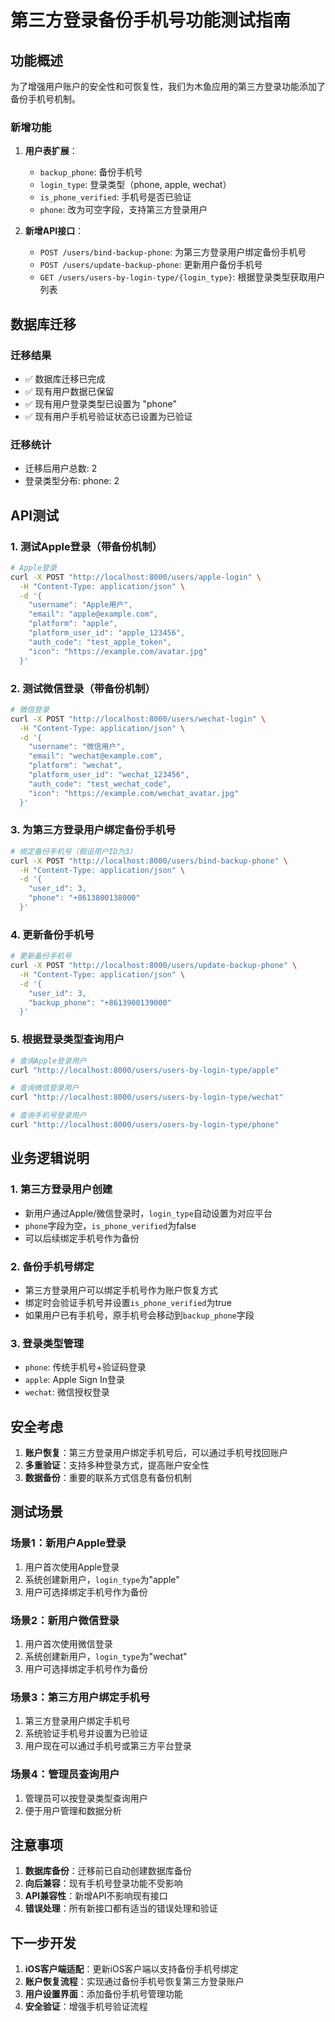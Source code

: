 # 第三方登录备份手机号功能测试指南

## 功能概述

为了增强用户账户的安全性和可恢复性，我们为木鱼应用的第三方登录功能添加了备份手机号机制。

### 新增功能

1. **用户表扩展**：
   - `backup_phone`: 备份手机号
   - `login_type`: 登录类型（phone, apple, wechat）
   - `is_phone_verified`: 手机号是否已验证
   - `phone`: 改为可空字段，支持第三方登录用户

2. **新增API接口**：
   - `POST /users/bind-backup-phone`: 为第三方登录用户绑定备份手机号
   - `POST /users/update-backup-phone`: 更新用户备份手机号
   - `GET /users/users-by-login-type/{login_type}`: 根据登录类型获取用户列表

## 数据库迁移

### 迁移结果
- ✅ 数据库迁移已完成
- ✅ 现有用户数据已保留
- ✅ 现有用户登录类型已设置为 "phone"
- ✅ 现有用户手机号验证状态已设置为已验证

### 迁移统计
- 迁移后用户总数: 2
- 登录类型分布: phone: 2

## API测试

### 1. 测试Apple登录（带备份机制）

```bash
# Apple登录
curl -X POST "http://localhost:8000/users/apple-login" \
  -H "Content-Type: application/json" \
  -d '{
    "username": "Apple用户",
    "email": "apple@example.com",
    "platform": "apple",
    "platform_user_id": "apple_123456",
    "auth_code": "test_apple_token",
    "icon": "https://example.com/avatar.jpg"
  }'
```

### 2. 测试微信登录（带备份机制）

```bash
# 微信登录
curl -X POST "http://localhost:8000/users/wechat-login" \
  -H "Content-Type: application/json" \
  -d '{
    "username": "微信用户",
    "email": "wechat@example.com",
    "platform": "wechat",
    "platform_user_id": "wechat_123456",
    "auth_code": "test_wechat_code",
    "icon": "https://example.com/wechat_avatar.jpg"
  }'
```

### 3. 为第三方登录用户绑定备份手机号

```bash
# 绑定备份手机号（假设用户ID为3）
curl -X POST "http://localhost:8000/users/bind-backup-phone" \
  -H "Content-Type: application/json" \
  -d '{
    "user_id": 3,
    "phone": "+8613800138000"
  }'
```

### 4. 更新备份手机号

```bash
# 更新备份手机号
curl -X POST "http://localhost:8000/users/update-backup-phone" \
  -H "Content-Type: application/json" \
  -d '{
    "user_id": 3,
    "backup_phone": "+8613900139000"
  }'
```

### 5. 根据登录类型查询用户

```bash
# 查询Apple登录用户
curl "http://localhost:8000/users/users-by-login-type/apple"

# 查询微信登录用户
curl "http://localhost:8000/users/users-by-login-type/wechat"

# 查询手机号登录用户
curl "http://localhost:8000/users/users-by-login-type/phone"
```

## 业务逻辑说明

### 1. 第三方登录用户创建
- 新用户通过Apple/微信登录时，`login_type`自动设置为对应平台
- `phone`字段为空，`is_phone_verified`为false
- 可以后续绑定手机号作为备份

### 2. 备份手机号绑定
- 第三方登录用户可以绑定手机号作为账户恢复方式
- 绑定时会验证手机号并设置`is_phone_verified`为true
- 如果用户已有手机号，原手机号会移动到`backup_phone`字段

### 3. 登录类型管理
- `phone`: 传统手机号+验证码登录
- `apple`: Apple Sign In登录
- `wechat`: 微信授权登录

## 安全考虑

1. **账户恢复**：第三方登录用户绑定手机号后，可以通过手机号找回账户
2. **多重验证**：支持多种登录方式，提高账户安全性
3. **数据备份**：重要的联系方式信息有备份机制

## 测试场景

### 场景1：新用户Apple登录
1. 用户首次使用Apple登录
2. 系统创建新用户，`login_type`为"apple"
3. 用户可选择绑定手机号作为备份

### 场景2：新用户微信登录
1. 用户首次使用微信登录
2. 系统创建新用户，`login_type`为"wechat"
3. 用户可选择绑定手机号作为备份

### 场景3：第三方用户绑定手机号
1. 第三方登录用户绑定手机号
2. 系统验证手机号并设置为已验证
3. 用户现在可以通过手机号或第三方平台登录

### 场景4：管理员查询用户
1. 管理员可以按登录类型查询用户
2. 便于用户管理和数据分析

## 注意事项

1. **数据库备份**：迁移前已自动创建数据库备份
2. **向后兼容**：现有手机号登录功能不受影响
3. **API兼容性**：新增API不影响现有接口
4. **错误处理**：所有新接口都有适当的错误处理和验证

## 下一步开发

1. **iOS客户端适配**：更新iOS客户端以支持备份手机号绑定
2. **账户恢复流程**：实现通过备份手机号恢复第三方登录账户
3. **用户设置界面**：添加备份手机号管理功能
4. **安全验证**：增强手机号验证流程